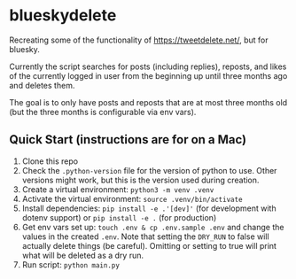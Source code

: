 # blueskydelete

Recreating some of the functionality of https://tweetdelete.net/, but for bluesky.

Currently the script searches for posts (including replies), reposts, and likes of the currently logged in user from the beginning up until three months ago and deletes them.

The goal is to only have posts and reposts that are at most three months old (but the three months is configurable via env vars).

## Quick Start (instructions are for on a Mac)

1. Clone this repo
2. Check the `.python-version` file for the version of python to use. Other versions might work, but this is the version used during creation.
3. Create a virtual environment: `python3 -m venv .venv`
4. Activate the virtual environment: `source .venv/bin/activate`
5. Install dependencies: `pip install -e .'[dev]'` (for development with dotenv support) or `pip install -e .` (for production)
6. Get env vars set up: `touch .env & cp .env.sample .env` and change the values in the created `.env`. Note that setting the `DRY_RUN` to false will actually delete things (be careful). Omitting or setting to true will print what will be deleted as a dry run.
7. Run script: `python main.py`
